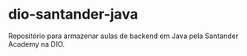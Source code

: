 # dio-santander-java
Repositório para armazenar aulas de backend em Java pela Santander Academy na DIO.
